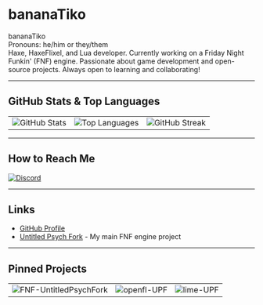 # bananaTiko

bananaTiko  
Pronouns: he/him or they/them  
Haxe, HaxeFlixel, and Lua developer. Currently working on a Friday Night Funkin' (FNF) engine. Passionate about game development and open-source projects. Always open to learning and collaborating!

---

## GitHub Stats & Top Languages

<table>
<tr>
<td>

<picture>
  <source media="(prefers-color-scheme: dark)" srcset="https://github-readme-stats.vercel.app/api?username=bananaTiko&show_icons=true&theme=dark&hide_border=true">
  <source media="(prefers-color-scheme: light)" srcset="https://github-readme-stats.vercel.app/api?username=bananaTiko&show_icons=true&theme=default&hide_border=true">
  <img alt="GitHub Stats" src="https://github-readme-stats.vercel.app/api?username=bananaTiko&show_icons=true&theme=default&hide_border=true">
</picture>

</td>
<td>

<picture>
  <source media="(prefers-color-scheme: dark)" srcset="https://github-readme-stats.vercel.app/api/top-langs/?username=bananaTiko&layout=compact&theme=dark&hide_border=true">
  <source media="(prefers-color-scheme: light)" srcset="https://github-readme-stats.vercel.app/api/top-langs/?username=bananaTiko&layout=compact&theme=default&hide_border=true">
  <img alt="Top Languages" src="https://github-readme-stats.vercel.app/api/top-langs/?username=bananaTiko&layout=compact&theme=default&hide_border=true">
</picture>

</td>
<td>

<picture>
  <source media="(prefers-color-scheme: dark)" srcset="https://streak-stats.demolab.com?user=bananaTiko&theme=dark&hide_border=true">
  <source media="(prefers-color-scheme: light)" srcset="https://streak-stats.demolab.com?user=bananaTiko&theme=default&hide_border=true">
  <img alt="GitHub Streak" src="https://streak-stats.demolab.com?user=bananaTiko&theme=default&hide_border=true">
</picture>

</td>
</tr>
</table>

---

## How to Reach Me

[![Discord](https://skillicons.dev/icons?i=discord&theme=dark)](https://discordapp.com/users/990121240062730250)

---

## Links

- [GitHub Profile](https://github.com/bananaTiko)  
- [Untitled Psych Fork](https://github.com/Untitled-Psych-Fork) - My main FNF engine project

---

## Pinned Projects

<table>
<tr>
<td>

<picture>
  <source media="(prefers-color-scheme: dark)" srcset="https://github-readme-stats.vercel.app/api/pin/?username=bananaTiko&repo=FNF-UntitledPsychFork&theme=dark&hide_border=true">
  <source media="(prefers-color-scheme: light)" srcset="https://github-readme-stats.vercel.app/api/pin/?username=bananaTiko&repo=FNF-UntitledPsychFork&theme=default&hide_border=true">
  <img alt="FNF-UntitledPsychFork" src="https://github-readme-stats.vercel.app/api/pin/?username=bananaTiko&repo=FNF-UntitledPsychFork&theme=default&hide_border=true">
</picture>

</td>
<td>

<picture>
  <source media="(prefers-color-scheme: dark)" srcset="https://github-readme-stats.vercel.app/api/pin/?username=Untitled-Psych-Fork&repo=openfl-UPF&theme=dark&hide_border=true">
  <source media="(prefers-color-scheme: light)" srcset="https://github-readme-stats.vercel.app/api/pin/?username=Untitled-Psych-Fork&repo=openfl-UPF&theme=default&hide_border=true">
  <img alt="openfl-UPF" src="https://github-readme-stats.vercel.app/api/pin/?username=Untitled-Psych-Fork&repo=openfl-UPF&theme=default&hide_border=true">
</picture>

</td>
<td>

<picture>
  <source media="(prefers-color-scheme: dark)" srcset="https://github-readme-stats.vercel.app/api/pin/?username=Untitled-Psych-Fork&repo=lime-UPF&theme=dark&hide_border=true">
  <source media="(prefers-color-scheme: light)" srcset="https://github-readme-stats.vercel.app/api/pin/?username=Untitled-Psych-Fork&repo=lime-UPF&theme=default&hide_border=true">
  <img alt="lime-UPF" src="https://github-readme-stats.vercel.app/api/pin/?username=Untitled-Psych-Fork&repo=lime-UPF&theme=default&hide_border=true">
</picture>

</td>
</tr>
</table>